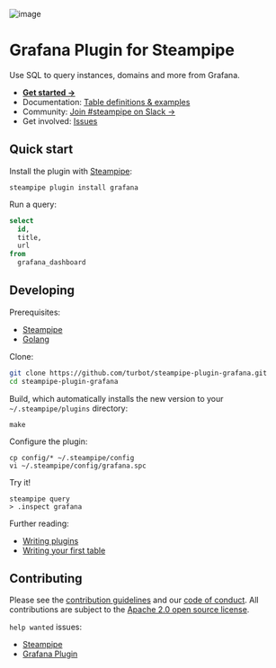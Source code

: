![image](https://hub.steampipe.io/images/plugins/turbot/grafana-social-graphic.png)

# Grafana Plugin for Steampipe

Use SQL to query instances, domains and more from Grafana.

- **[Get started →](https://hub.steampipe.io/plugins/turbot/grafana)**
- Documentation: [Table definitions & examples](https://hub.steampipe.io/plugins/turbot/grafana/tables)
- Community: [Join #steampipe on Slack →](https://turbot.com/community/join)
- Get involved: [Issues](https://github.com/turbot/steampipe-plugin-grafana/issues)

## Quick start

Install the plugin with [Steampipe](https://steampipe.io):

```shell
steampipe plugin install grafana
```

Run a query:

```sql
select
  id,
  title,
  url
from
  grafana_dashboard
```

## Developing

Prerequisites:

- [Steampipe](https://steampipe.io/downloads)
- [Golang](https://golang.org/doc/install)

Clone:

```sh
git clone https://github.com/turbot/steampipe-plugin-grafana.git
cd steampipe-plugin-grafana
```

Build, which automatically installs the new version to your `~/.steampipe/plugins` directory:

```
make
```

Configure the plugin:

```
cp config/* ~/.steampipe/config
vi ~/.steampipe/config/grafana.spc
```

Try it!

```
steampipe query
> .inspect grafana
```

Further reading:

- [Writing plugins](https://steampipe.io/docs/develop/writing-plugins)
- [Writing your first table](https://steampipe.io/docs/develop/writing-your-first-table)

## Contributing

Please see the [contribution guidelines](https://github.com/turbot/steampipe/blob/main/CONTRIBUTING.md) and our [code of conduct](https://github.com/turbot/steampipe/blob/main/CODE_OF_CONDUCT.md). All contributions are subject to the [Apache 2.0 open source license](https://github.com/turbot/steampipe-plugin-grafana/blob/main/LICENSE).

`help wanted` issues:

- [Steampipe](https://github.com/turbot/steampipe/labels/help%20wanted)
- [Grafana Plugin](https://github.com/turbot/steampipe-plugin-grafana/labels/help%20wanted)
